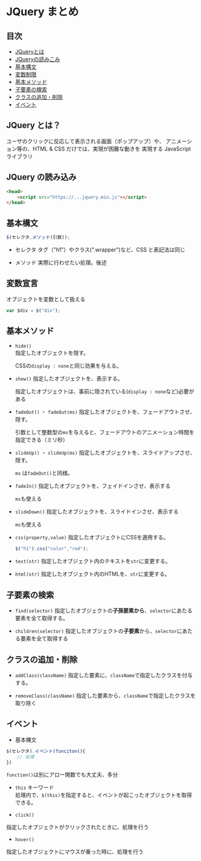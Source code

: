 # JQuery まとめ

## 目次
- [JQueryとは](#jquery-とは)
- [JQueryの読みこみ](#jquery-の読み込み)
- [基本構文](#基本構文)
- [変数制限](#変数宣言)
- [基本メソッド](#基本メソッド)
- [子要素の検索](#子要素の検索)
- [クラスの追加・削除](#クラスの追加・削除)
- [イベント](#イベント)

## JQuery とは？
ユーザのクリックに反応して表示される画面（ポップアップ）や、
アニメーション等の、HTML & CSS だけでは、実現が困難な動きを
実現する JavaScript ライブラリ

## JQuery の読み込み
```html
<head>
    <script src="https://...jquery.min.js"></script>
</head>
```
## 基本構文

```javascript
$(セレクタ,メソッド(引数));
```
- セレクタ
    タグ（"h1"）やクラス(".wrapper")など、CSS と表記法は同じ

- メソッド
    実際に行わせたい処理。後述

## 変数宣言
オブジェクトを変数として扱える

```javascript
var $div = $("div");
```

## 基本メソッド

- `hide()`  
    指定したオブジェクトを隠す。

    CSSの`display : none`と同じ効果を与える。

- `show()`
    指定したオブジェクトを、表示する。

    指定したオブジェクトは、事前に隠されている(`display : none`など)必要がある

- `fadeOut()` ・ `fadeOut(ms)`
    指定したオブジェクトを、フェードアウトさせ、隠す。

    引数として整数型の`ms`を与えると、フェードアウトのアニメーション時間を指定できる（ミリ秒）

- `slideUp()` ・ `slideUp(ms)`
    指定したオブジェクトを、スライドアップさせ、隠す。

    `ms` は`fadeOut()`と同様。

- `fadeIn()`
    指定したオブジェクトを、フェイドインさせ、表示する

    `ms`も使える

- `slideDown()`
    指定したオブジェクトを、スライドインさせ、表示する

    `ms`も使える

- `css(property,value)`
    指定したオブジェクトにCSSを適用する。

    ```javascript
    $("h1").css("color","red");
    ```

- `text(str)`
    指定したオブジェクト内のテキストを`str`に変更する。

- `html(str)`
    指定したオブジェクト内のHTMLを、`str`に変更する。

## 子要素の検索

- `find(selector)`
    指定したオブジェクトの**子孫要素から**、`selector`にあたる要素を全て取得する。

- `children(selector)`
    指定したオブジェクトの**子要素**から、`selector`にあたる要素を全て取得する

## クラスの追加・削除
- `addClass(className)`
    指定した要素に、`className`で指定したクラスを付与する。

- `removeClass(className)` 
    指定した要素から、`className`で指定したクラスを取り除く


## イベント

- 基本構文

```javascript
$(セレクタ).イベント(funciton(){
    // 処理
})
```
`function()`は別にアロー関数でも大丈夫、多分

- `this` キーワード  
    処理内で、`$(this)`を指定すると、イベントが起こったオブジェクトを取得できる。

- `click()`

指定したオブジェクトがクリックされたときに、処理を行う

- `hover()`

指定したオブジェクトにマウスが乗った時に、処理を行う


